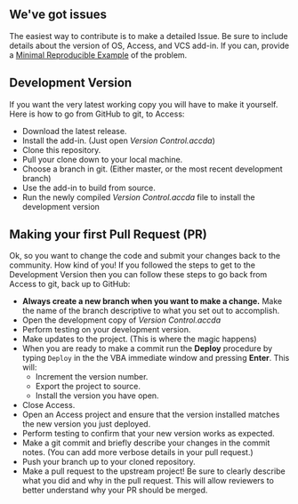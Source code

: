 We've got issues
---------
The easiest way to contribute is to make a detailed Issue. Be sure to include details about the version of OS, Access, and VCS add-in. 
If you can, provide a [Minimal Reproducible Example](https://stackoverflow.com/help/minimal-reproducible-example) of the problem.

Development Version
---------
If you want the very latest working copy you will have to make it yourself. Here is how to go from GitHub to git, to Access:

* Download the latest release.
* Install the add-in. (Just open *Version Control.accda*)
* Clone this repository.
* Pull your clone down to your local machine.
* Choose a branch in git. (Either master, or the most recent development branch)
* Use the add-in to build from source. 
* Run the newly compiled *Version Control.accda* file to install the development version

Making your first Pull Request (PR)
---------
Ok, so you want to change the code and submit your changes back to the community. How kind of you! If you followed the steps to get to the Development Version then you can follow these steps to go back from Access to git, back up to GitHub:
* **Always create a new branch when you want to make a change.** Make the name of the branch descriptive to what you set out to accomplish. 
* Open the development copy of *Version Control.accda* 
* Perform testing on your development version.
* Make updates to the project. (This is where the magic happens)
* When you are ready to make a commit run the **Deploy** procedure by typing `Deploy` in the the VBA immediate window and pressing **Enter**. This will:
   * Increment the version number.
   * Export the project to source.
   * Install the version you have open. 
* Close Access.
* Open an Access project and ensure that the version installed matches the new version you just deployed. 
* Perform testing to confirm that your new version works as expected. 
* Make a git commit and briefly describe your changes in the commit notes. (You can add more verbose details in your pull request.)
* Push your branch up to your cloned repository.
* Make a pull request to the upstream project! Be sure to clearly describe what you did and why in the pull request. This will allow reviewers to better understand why your PR should be merged.
